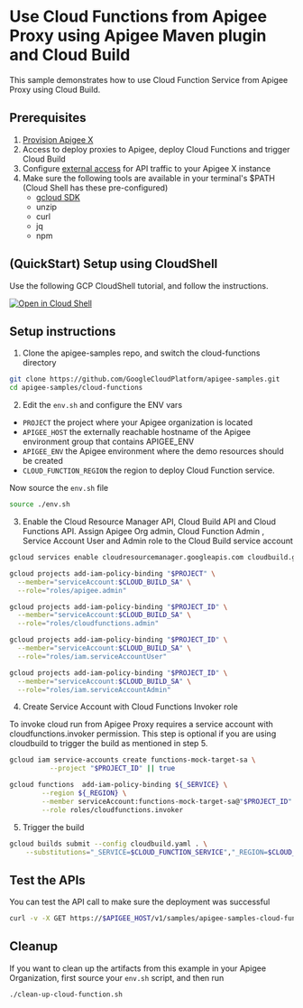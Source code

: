 # Use Cloud Functions from Apigee Proxy using Apigee Maven plugin and Cloud Build

This sample demonstrates how to use Cloud Function Service from Apigee Proxy using Cloud Build.

## Prerequisites
1. [Provision Apigee X](https://cloud.google.com/apigee/docs/api-platform/get-started/provisioning-intro)
2. Access to deploy proxies to Apigee, deploy Cloud Functions and trigger Cloud Build
3. Configure [external access](https://cloud.google.com/apigee/docs/api-platform/get-started/configure-routing#external-access) for API traffic to your Apigee X instance
4. Make sure the following tools are available in your terminal's $PATH (Cloud Shell has these pre-configured)
    * [gcloud SDK](https://cloud.google.com/sdk/docs/install)
    * unzip
    * curl
    * jq
    * npm

## (QuickStart) Setup using CloudShell

Use the following GCP CloudShell tutorial, and follow the instructions.

[![Open in Cloud Shell](https://gstatic.com/cloudssh/images/open-btn.png)](https://ssh.cloud.google.com/cloudshell/open?cloudshell_git_repo=https://github.com/GoogleCloudPlatform/apigee-samples&cloudshell_git_branch=main&cloudshell_workspace=.&cloudshell_tutorial=cloud-function/docs/cloudshell-tutorial-maven.md)

## Setup instructions

1. Clone the apigee-samples repo, and switch the cloud-functions directory

```bash
git clone https://github.com/GoogleCloudPlatform/apigee-samples.git
cd apigee-samples/cloud-functions
```

2. Edit the `env.sh` and configure the ENV vars

* `PROJECT` the project where your Apigee organization is located
* `APIGEE_HOST` the externally reachable hostname of the Apigee environment group that contains APIGEE_ENV
* `APIGEE_ENV` the Apigee environment where the demo resources should be created
* `CLOUD_FUNCTION_REGION` the region to deploy Cloud Function service.

Now source the `env.sh` file

```bash
source ./env.sh
```

3. Enable the Cloud Resource Manager API, Cloud Build API and Cloud Functions API. Assign Apigee Org admin, Cloud Function Admin , Service Account User and Admin role to the Cloud Build service account

```bash
gcloud services enable cloudresourcemanager.googleapis.com cloudbuild.googleapis.com cloudfunctions.googleapis.com

gcloud projects add-iam-policy-binding "$PROJECT" \
  --member="serviceAccount:$CLOUD_BUILD_SA" \
  --role="roles/apigee.admin"

gcloud projects add-iam-policy-binding "$PROJECT_ID" \
  --member="serviceAccount:$CLOUD_BUILD_SA" \
  --role="roles/cloudfunctions.admin"

gcloud projects add-iam-policy-binding "$PROJECT_ID" \
  --member="serviceAccount:$CLOUD_BUILD_SA" \
  --role="roles/iam.serviceAccountUser"

gcloud projects add-iam-policy-binding "$PROJECT_ID" \
  --member="serviceAccount:$CLOUD_BUILD_SA" \
  --role="roles/iam.serviceAccountAdmin"
```

4. Create Service Account with Cloud Functions Invoker role

To invoke cloud run from Apigee Proxy requires a service account with cloudfunctions.invoker permission. This step is optional if you are using cloudbuild to trigger the build as mentioned in step 5.

```bash
gcloud iam service-accounts create functions-mock-target-sa \
          --project "$PROJECT_ID" || true

gcloud functions  add-iam-policy-binding ${_SERVICE} \
        --region ${_REGION} \
        --member serviceAccount:functions-mock-target-sa@"$PROJECT_ID".iam.gserviceaccount.com \
        --role roles/cloudfunctions.invoker

```

5. Trigger the build

```bash
gcloud builds submit --config cloudbuild.yaml . \
    --substitutions="_SERVICE=$CLOUD_FUNCTION_SERVICE","_REGION=$CLOUD_FUNCTION_REGION","_APIGEE_TEST_ENV=$APIGEE_ENV"
```

## Test the APIs

You can test the API call to make sure the deployment was successful

```bash
curl -v -X GET https://$APIGEE_HOST/v1/samples/apigee-samples-cloud-functions
```

## Cleanup

If you want to clean up the artifacts from this example in your Apigee Organization, first source your `env.sh` script, and then run

```bash
./clean-up-cloud-function.sh
```
